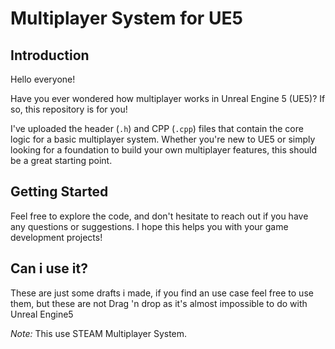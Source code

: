 # Multiplayer System for UE5

## Introduction

Hello everyone!

Have you ever wondered how multiplayer works in Unreal Engine 5 (UE5)? If so, this repository is for you!

I've uploaded the header (`.h`) and CPP (`.cpp`) files that contain the core logic for a basic multiplayer system. Whether you're new to UE5 or simply looking for a foundation to build your own multiplayer features, this should be a great starting point.

## Getting Started

Feel free to explore the code, and don't hesitate to reach out if you have any questions or suggestions. I hope this helps you with your game development projects!

## Can i use it?

These are just some drafts i made, if you find an use case feel free to use them, but these are not Drag 'n drop as it's almost impossible to do with Unreal Engine5

*Note:* This use STEAM Multiplayer System.
